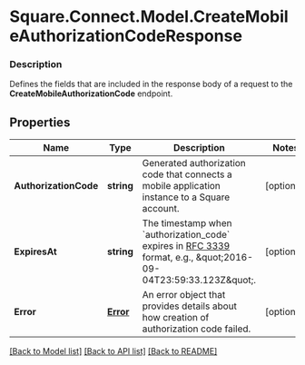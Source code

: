 # Square.Connect.Model.CreateMobileAuthorizationCodeResponse

### Description

Defines the fields that are included in the response body of a request to the __CreateMobileAuthorizationCode__ endpoint.

## Properties

Name | Type | Description | Notes
------------ | ------------- | ------------- | -------------
**AuthorizationCode** | **string** | Generated authorization code that connects a mobile application instance to a Square account. | [optional] 
**ExpiresAt** | **string** | The timestamp when &#x60;authorization_code&#x60; expires in [RFC 3339](https://tools.ietf.org/html/rfc3339) format, e.g., \&quot;2016-09-04T23:59:33.123Z\&quot;. | [optional] 
**Error** | [**Error**](Error.md) | An error object that provides details about how creation of authorization code failed. | [optional] 



[[Back to Model list]](../README.md#documentation-for-models) [[Back to API list]](../README.md#documentation-for-api-endpoints) [[Back to README]](../README.md)

